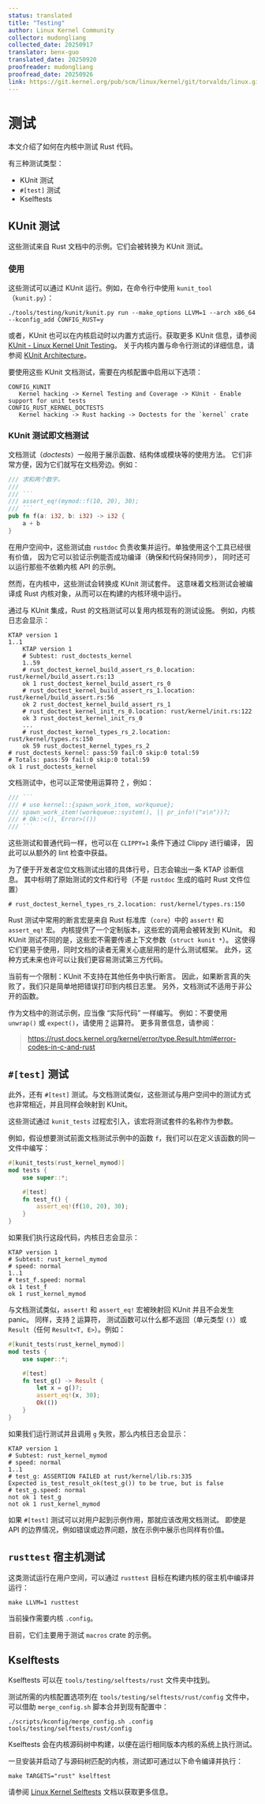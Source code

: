```yaml
---
status: translated
title: "Testing"
author: Linux Kernel Community
collector: mudongliang
collected_date: 20250917
translator: benx-guo
translated_date: 20250920
proofreader: mudongliang
proofread_date: 20250926
link: https://git.kernel.org/pub/scm/linux/kernel/git/torvalds/linux.git/tree/Documentation/rust/testing.rst
---
```


# 测试

本文介绍了如何在内核中测试 Rust 代码。

有三种测试类型：

- KUnit 测试
- `#[test]` 测试
- Kselftests

## KUnit 测试

这些测试来自 Rust 文档中的示例。它们会被转换为 KUnit 测试。

### 使用

这些测试可以通过 KUnit 运行。例如，在命令行中使用 `kunit_tool`（`kunit.py`）：

    ./tools/testing/kunit/kunit.py run --make_options LLVM=1 --arch x86_64 --kconfig_add CONFIG_RUST=y

或者，KUnit 也可以在内核启动时以内置方式运行。获取更多 KUnit 信息，请参阅
[KUnit - Linux Kernel Unit Testing](https://docs.kernel.org/dev-tools/kunit/index.html "KUnit - Linux Kernel Unit Testing")。
关于内核内置与命令行测试的详细信息，请参阅 [KUnit Architecture](https://docs.kernel.org/dev-tools/kunit/architecture.html "KUnit Architecture")。

要使用这些 KUnit 文档测试，需要在内核配置中启用以下选项：

    CONFIG_KUNIT
       Kernel hacking -> Kernel Testing and Coverage -> KUnit - Enable support for unit tests
    CONFIG_RUST_KERNEL_DOCTESTS
       Kernel hacking -> Rust hacking -> Doctests for the `kernel` crate

### KUnit 测试即文档测试

文档测试（*doctests*）一般用于展示函数、结构体或模块等的使用方法。
它们非常方便，因为它们就写在文档旁边。例如：

``` rust
/// 求和两个数字。
///
/// ```
/// assert_eq!(mymod::f(10, 20), 30);
/// ```
pub fn f(a: i32, b: i32) -> i32 {
    a + b
}
```

在用户空间中，这些测试由 `rustdoc` 负责收集并运行。单独使用这个工具已经很有价值，
因为它可以验证示例能否成功编译（确保和代码保持同步），
同时还可以运行那些不依赖内核 API 的示例。

然而，在内核中，这些测试会转换成 KUnit 测试套件。
这意味着文档测试会被编译成 Rust 内核对象，从而可以在构建的内核环境中运行。

通过与 KUnit 集成，Rust 的文档测试可以复用内核现有的测试设施。
例如，内核日志会显示：

    KTAP version 1
    1..1
        KTAP version 1
        # Subtest: rust_doctests_kernel
        1..59
        # rust_doctest_kernel_build_assert_rs_0.location: rust/kernel/build_assert.rs:13
        ok 1 rust_doctest_kernel_build_assert_rs_0
        # rust_doctest_kernel_build_assert_rs_1.location: rust/kernel/build_assert.rs:56
        ok 2 rust_doctest_kernel_build_assert_rs_1
        # rust_doctest_kernel_init_rs_0.location: rust/kernel/init.rs:122
        ok 3 rust_doctest_kernel_init_rs_0
        ...
        # rust_doctest_kernel_types_rs_2.location: rust/kernel/types.rs:150
        ok 59 rust_doctest_kernel_types_rs_2
    # rust_doctests_kernel: pass:59 fail:0 skip:0 total:59
    # Totals: pass:59 fail:0 skip:0 total:59
    ok 1 rust_doctests_kernel

文档测试中，也可以正常使用运算符 [?](https://doc.rust-lang.org/reference/expressions/operator-expr.html#the-question-mark-operator "The question mark operator") ，例如：

``` rust
/// ```
/// # use kernel::{spawn_work_item, workqueue};
/// spawn_work_item!(workqueue::system(), || pr_info!("x\n"))?;
/// # Ok::<(), Error>(())
/// ```
```

这些测试和普通代码一样，也可以在 `CLIPPY=1` 条件下通过 Clippy 进行编译，
因此可以从额外的 lint 检查中获益。

为了便于开发者定位文档测试出错的具体行号，日志会输出一条 KTAP 诊断信息。
其中标明了原始测试的文件和行号（不是 `rustdoc` 生成的临时 Rust 文件位置）

    # rust_doctest_kernel_types_rs_2.location: rust/kernel/types.rs:150

Rust 测试中常用的断言宏是来自 Rust 标准库（`core`）中的 `assert!` 和 `assert_eq!` 宏。
内核提供了一个定制版本，这些宏的调用会被转发到 KUnit。
和 KUnit 测试不同的是，这些宏不需要传递上下文参数（`struct kunit *`）。
这使得它们更易于使用，同时文档的读者无需关心底层用的是什么测试框架。
此外，这种方式未来也许可以让我们更容易测试第三方代码。

当前有一个限制：KUnit 不支持在其他任务中执行断言。
因此，如果断言真的失败了，我们只是简单地把错误打印到内核日志里。
另外，文档测试不适用于非公开的函数。

作为文档中的测试示例，应当像 “实际代码” 一样编写。
例如：不要使用 `unwrap()` 或 `expect()`，请使用 [?](https://doc.rust-lang.org/reference/expressions/operator-expr.html#the-question-mark-operator "The question mark operator") 运算符。
更多背景信息，请参阅：

> <https://rust.docs.kernel.org/kernel/error/type.Result.html#error-codes-in-c-and-rust>

## `#[test]` 测试

此外，还有 `#[test]` 测试。与文档测试类似，这些测试与用户空间中的测试方式也非常相近，并且同样会映射到 KUnit。

这些测试通过 `kunit_tests` 过程宏引入，该宏将测试套件的名称作为参数。

例如，假设想要测试前面文档测试示例中的函数 `f`，我们可以在定义该函数的同一文件中编写：

``` rust
#[kunit_tests(rust_kernel_mymod)]
mod tests {
    use super::*;

    #[test]
    fn test_f() {
        assert_eq!(f(10, 20), 30);
    }
}
```

如果我们执行这段代码，内核日志会显示：

    KTAP version 1
    # Subtest: rust_kernel_mymod
    # speed: normal
    1..1
    # test_f.speed: normal
    ok 1 test_f
    ok 1 rust_kernel_mymod

与文档测试类似，`assert!` 和 `assert_eq!` 宏被映射回 KUnit 并且不会发生 panic。
同样，支持 [?](https://doc.rust-lang.org/reference/expressions/operator-expr.html#the-question-mark-operator "The question mark operator") 运算符，
测试函数可以什么都不返回（单元类型 `()`）或 `Result`（任何 `Result<T, E>`）。例如：

``` rust
#[kunit_tests(rust_kernel_mymod)]
mod tests {
    use super::*;

    #[test]
    fn test_g() -> Result {
        let x = g()?;
        assert_eq!(x, 30);
        Ok(())
    }
}
```

如果我们运行测试并且调用 `g` 失败，那么内核日志会显示：

    KTAP version 1
    # Subtest: rust_kernel_mymod
    # speed: normal
    1..1
    # test_g: ASSERTION FAILED at rust/kernel/lib.rs:335
    Expected is_test_result_ok(test_g()) to be true, but is false
    # test_g.speed: normal
    not ok 1 test_g
    not ok 1 rust_kernel_mymod

如果 `#[test]` 测试可以对用户起到示例作用，那就应该改用文档测试。
即使是 API 的边界情况，例如错误或边界问题，放在示例中展示也同样有价值。

## `rusttest` 宿主机测试

这类测试运行在用户空间，可以通过 `rusttest` 目标在构建内核的宿主机中编译并运行：

    make LLVM=1 rusttest

当前操作需要内核 `.config`。

目前，它们主要用于测试 `macros` crate 的示例。

## Kselftests

Kselftests 可以在 `tools/testing/selftests/rust` 文件夹中找到。

测试所需的内核配置选项列在 `tools/testing/selftests/rust/config` 文件中，
可以借助 `merge_config.sh` 脚本合并到现有配置中：

    ./scripts/kconfig/merge_config.sh .config tools/testing/selftests/rust/config

Kselftests 会在内核源码树中构建，以便在运行相同版本内核的系统上执行测试。

一旦安装并启动了与源码树匹配的内核，测试即可通过以下命令编译并执行：

    make TARGETS="rust" kselftest

请参阅 [Linux Kernel Selftests](https://docs.kernel.org/dev-tools/kselftest.html "Linux Kernel Selftests") 文档以获取更多信息。
